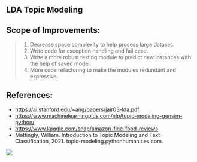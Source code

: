 ## LDA Topic Modeling


## Scope of Improvements:
> 1. Decrease space complexity to help process large dataset.
> 1. Write code for exception handling and fail case.
> 1. Write a more robust testing module to predict new instances with the help of saved model.
> 1. More code refactoring to make the modules redundant and expressive.

## References:
- https://ai.stanford.edu/~ang/papers/jair03-lda.pdf
- https://www.machinelearningplus.com/nlp/topic-modeling-gensim-python/
- https://www.kaggle.com/snap/amazon-fine-food-reviews
- Mattingly, William. Introduction to Topic Modeling and Text Classification, 2021. topic-modeling.pythonhumanities.com.

<img src="https://viewer.diagrams.net/?highlight=FFFFFF&edit=_blank&layers=1&nav=1&title=Untitled%20Diagram.drawio#R5Zhbk5owFMc%2FjY%2FrcBPlsV66O62d2akP3fYtwllIGzhMCKL76RskiIC3tq5s2xeH88%2BF5Px%2FJxPsmZNwfc9JHHxCD1jP0Lx1z5z2DMOxbPmbC5tCsEvB59QrJL0SFvQFlKgpNaUeJLWOApEJGtdFF6MIXFHTCOeY1bs9I6u%2FNSY%2BtISFS1hb%2FUI9ERTqyBhW%2BgNQPyjfrNtO0RKSsrPaSRIQD7M9yZz1zAlHFMVTuJ4Ay3NX5qUY9%2F5I625hHCJxyQD34zQbR9%2FGH17MhyR%2BGs7ZcnSnG2pxYlPuGDyZABUiFwH6GBE2q9QxxzTyIJ9Wk1HVZ44YS1GX4ncQYqPcJKlAKQUiZKpVrphvntT4bfA1D%2FqDMpyu9xunGxUVa80XeDQHSkow5S6c2rhiiXAfxKl%2B%2Bs4qiThgCHJBciAHRgRd1RdCFGz%2Brl%2Flh3xQlvyKPcW8K8JS9aaQ0Kgfb1qu1T3JAipgEZNtCjJZmPX8q1mBC1ifzmR742qAaSmsVV0bIxVnVZU4Sgr2CqQcdvVUDbsFuW9a1j7Md1pfP0PzNnoETmUCgF8fceNSxLsk3GgRzmFFIbuHCDgRyN8C7EYDdt1uw66bt6R91AXtV2TT%2FEPm1NBHpPLNO58srXEoDZ36FEUtqFENC3bL%2BH1XzBbMzCNviuRmhron2e743B7sn9ramSP7ihUwuPB0Nro8nQctoKdEkJZj8mob548eumm4zcQ5lJeFg%2FPlNU9pe1Bj22mjPbol2eUnzH93t3b%2BhouHcwRtuWNJS9M4SaWo5zkRHH%2FABBnmV7cIo9y9Z8pYQyKM%2BpEMXZnG%2FJY3zhmn8gPznWoIqedtrT9UMnUcXuEqc6hK7ANVYrxalbS%2FcT5DkjKR%2FLsmWMObmSDD6i%2BG4p5T%2FU9jzn4C">